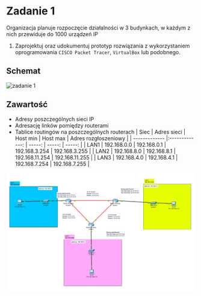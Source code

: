 # Zadanie 1

Organizacja planuje rozpoczęcie działalności w 3 budynkach, w każdym z nich przewiduje do 1000 urządzeń IP

1. Zaprojektuj oraz udokumentuj prototyp rozwiązania z wykorzystaniem oprogramowania ``CISCO Packet Tracer``, ``VirtualBox`` lub podobnego. 

## Schemat

![zadanie 1](stage-01.svg)

## Zawartość

 * Adresy poszczególnych sieci IP
 * Adresację linków pomiędzy routerami
 * Tablice routingów na poszczególnych routerach
  | Siec   | Adres sieci | Host min     | Host max      | Adres rozgłoszeniowy |
| -------------     |:-------------: | -----:       | -----:        | -----:    |
|   LAN1       | 192.168.0.0 | 192.168.0.1   | 192.168.3.254 | 192.168.3.255  |
|   LAN2     | 192.168.8.0 |   192.168.8.1  | 192.168.11.254 | 192.168.11.255 |
|   LAN3   | 192.168.4.0 | 192.168.4.1 | 192.168.7.254 | 192.168.7.255 |
 
 ![zadanie 1](zad1.png)
 
